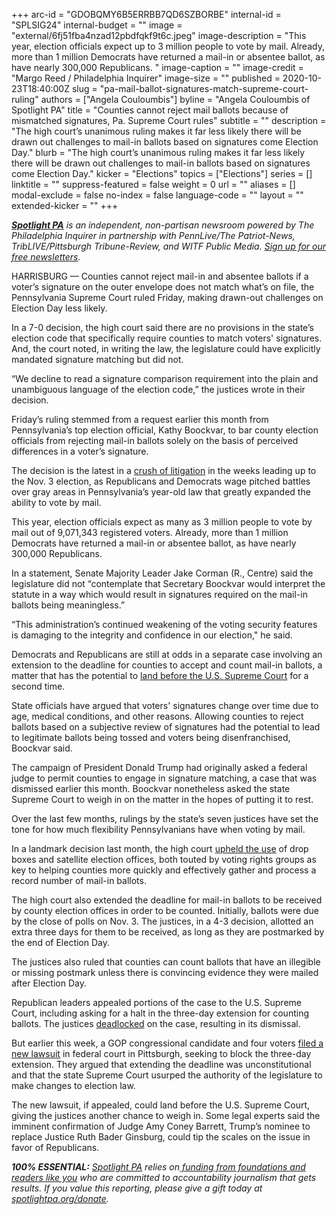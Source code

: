 +++
arc-id = "GDOBQMY6B5ERRBB7QD6SZBORBE"
internal-id = "SPLSIG24"
internal-budget = ""
image = "external/6fj51fba4nzad12pbdfqkf9t6c.jpeg"
image-description = "This year, election officials expect up to 3 million people to vote by mail. Already, more than 1 million Democrats have returned a mail-in or absentee ballot, as have nearly 300,000 Republicans. "
image-caption = ""
image-credit = "Margo Reed / Philadelphia Inquirer"
image-size = ""
published = 2020-10-23T18:40:00Z
slug = "pa-mail-ballot-signatures-match-supreme-court-ruling"
authors = ["Angela Couloumbis"]
byline = "Angela Couloumbis of Spotlight PA"
title = "Counties cannot reject mail ballots because of mismatched signatures, Pa. Supreme Court rules"
subtitle = ""
description = "The high court’s unanimous ruling makes it far less likely there will be drawn out challenges to mail-in ballots based on signatures come Election Day."
blurb = "The high court’s unanimous ruling makes it far less likely there will be drawn out challenges to mail-in ballots based on signatures come Election Day."
kicker = "Elections"
topics = ["Elections"]
series = []
linktitle = ""
suppress-featured = false
weight = 0
url = ""
aliases = []
modal-exclude = false
no-index = false
language-code = ""
layout = ""
extended-kicker = ""
+++

<a href="https://lesspage.com/"><i><b>Spotlight PA</b></i></a><i> is an independent, non-partisan newsroom powered by The Philadelphia Inquirer in partnership with PennLive/The Patriot-News, TribLIVE/Pittsburgh Tribune-Review, and WITF Public Media. </i><a href="https://lesspage.com/newsletters"><i>Sign up for our free newsletters</i></a><i>.</i>

HARRISBURG — Counties cannot reject mail-in and absentee ballots if a voter’s signature on the outer envelope does not match what’s on file, the Pennsylvania Supreme Court ruled Friday, making drawn-out challenges on Election Day less likely.

In a 7-0 decision, the high court said there are no provisions in the state’s election code that specifically require counties to match voters' signatures. And, the court noted, in writing the law, the legislature could have explicitly mandated signature matching but did not.

“We decline to read a signature comparison requirement into the plain and unambiguous language of the election code,” the justices wrote in their decision.

Friday’s ruling stemmed from a request earlier this month from Pennsylvania’s top election official, Kathy Boockvar, to bar county election officials from rejecting mail-in ballots solely on the basis of perceived differences in a voter’s signature.

The decision is the latest in a <a href="https://lesspage.com/news/2020/10/pa-supreme-federal-courts-election-decisions/" target=_blank>crush of litigation</a> in the weeks leading up to the Nov. 3 election, as Republicans and Democrats wage pitched battles over gray areas in Pennsylvania’s year-old law that greatly expanded the ability to vote by mail.

This year, election officials expect as many as 3 million people to vote by mail out of 9,071,343 registered voters. Already, more than 1 million Democrats have returned a mail-in or absentee ballot, as have nearly 300,000 Republicans.

<script src="https://lesspage.com/embed.js" async></script><div data-spl-embed-version="1" data-spl-src="https://lesspage.com/embeds/newsletter/"></div>

In a statement, Senate Majority Leader Jake Corman (R., Centre) said the legislature did not “contemplate that Secretary Boockvar would interpret the statute in a way which would result in signatures required on the mail-in ballots being meaningless.”

“This administration’s continued weakening of the voting security features is damaging to the integrity and confidence in our election," he said.

Democrats and Republicans are still at odds in a separate case involving an extension to the deadline for counties to accept and count mail-in ballots, a matter that has the potential to <a href="https://lesspage.com/news/2020/10/pa-election-lawsuit-mail-ballots-republicans/" target=_blank>land before the U.S. Supreme Court</a> for a second time.

State officials have argued that voters' signatures change over time due to age, medical conditions, and other reasons. Allowing counties to reject ballots based on a subjective review of signatures had the potential to lead to legitimate ballots being tossed and voters being disenfranchised, Boockvar said.

The campaign of President Donald Trump had originally asked a federal judge to permit counties to engage in signature matching, a case that was dismissed earlier this month. Boockvar nonetheless asked the state Supreme Court to weigh in on the matter in the hopes of putting it to rest.

Over the last few months, rulings by the state’s seven justices have set the tone for how much flexibility Pennsylvanians have when voting by mail.

In a landmark decision last month, the high court <a href="https://lesspage.com/news/2020/09/pa-election-november-supreme-court-mail-ballots-tom-wolf/" target=_blank>upheld the use</a> of drop boxes and satellite election offices, both touted by voting rights groups as key to helping counties more quickly and effectively gather and process a record number of mail-in ballots.

The high court also extended the deadline for mail-in ballots to be received by county election offices in order to be counted. Initially, ballots were due by the close of polls on Nov. 3. The justices, in a 4-3 decision, allotted an extra three days for them to be received, as long as they are postmarked by the end of Election Day.

<script src="https://lesspage.com/embed.js" async></script><div data-spl-embed-version="1" data-spl-src="https://lesspage.com/embeds/donate/?teaser_text=Spotlight%20PA%20provides%20essential%2C%20public-service%20journalism%20thanks%20to%20readers%20like%20you.%20Help%20us%20continue%20that%20work."></div>

The justices also ruled that counties can count ballots that have an illegible or missing postmark unless there is convincing evidence they were mailed after Election Day.

Republican leaders appealed portions of the case to the U.S. Supreme Court, including asking for a halt in the three-day extension for counting ballots. The justices <a href="https://lesspage.com/news/2020/10/pa-mail-ballots-republican-voters-donald-trump/" target=_blank>deadlocked</a> on the case, resulting in its dismissal.

But earlier this week, a GOP congressional candidate and four voters <a href="https://lesspage.com/news/2020/10/pa-election-lawsuit-mail-ballots-republicans/" target=_blank>filed a new lawsuit</a> in federal court in Pittsburgh, seeking to block the three-day extension. They argued that extending the deadline was unconstitutional and that the state Supreme Court usurped the authority of the legislature to make changes to election law.

The new lawsuit, if appealed, could land before the U.S. Supreme Court, giving the justices another chance to weigh in. Some legal experts said the imminent confirmation of Judge Amy Coney Barrett, Trump’s nominee to replace Justice Ruth Bader Ginsburg, could tip the scales on the issue in favor of Republicans.

<i><b>100% ESSENTIAL:</b></i><i> </i><a href="https://lesspage.com/"><i>Spotlight PA</i></a><i> relies on</i><a href="https://lesspage.com/support"><i> funding from foundations and readers like you</i></a><i> who are committed to accountability journalism that gets results. If you value this reporting, please give a gift today at </i><a href="http://spotlightpa.org/donate"><i>spotlightpa.org/donate</i></a><i>.</i>
